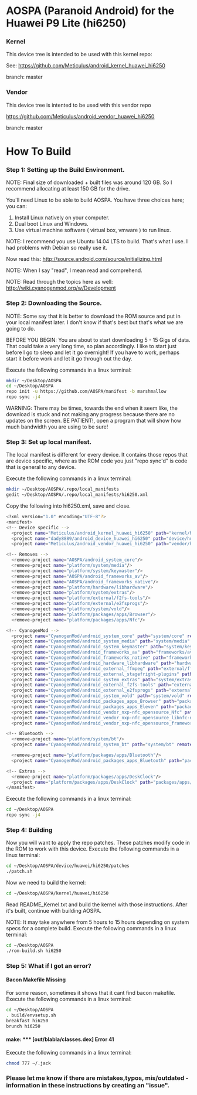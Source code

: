 # AOSPA (Paranoid Android) for the Huawei P9 Lite (hi6250)

### Kernel
This device tree is intended to be used with this kernel repo:

See: https://github.com/Meticulus/android_kernel_huawei_hi6250

branch: master
### Vendor
This device tree is intented to be used with this vendor repo

https://github.com/Meticulus/android_vendor_huawei_hi6250

branch: master
# How To Build

### Step 1: Setting up the Build Environment.

NOTE: Final size of downloaded + built files was around 120 GB. So I recommend allocating at least 150 GB for the drive.

You'll need Linux to be able to build AOSPA. You have three choices here; you can:

1. Install Linux natively on your computer.
2. Dual boot Linux and Windows.
3. Use virtual machine software ( virtual box, vmware ) to run linux.

NOTE: I recommend you use Ubuntu 14.04 LTS to build. That's what I use. I had problems with Debian so really use it.

Now read this: http://source.android.com/source/initializing.html

NOTE: When I say "read", I mean read and comprehend.

NOTE: Read through the topics here as well: http://wiki.cyanogenmod.org/w/Development

### Step 2: Downloading the Source.

NOTE: Some say that it is better to download the ROM source and put in your local manifest later. I don't know if that's best but that's what we are going to do.

BEFORE YOU BEGIN: You are about to start downloading 5 - 15 Gigs of data. That could take a very long time, so plan accordingly. I like to start just before I go to sleep and let it go overnight! If you have to work, perhaps start it before work and let it go through out the day.

Execute the following commands in a linux terminal:
```bash
mkdir ~/Desktop/AOSPA
cd ~/Desktop/AOSPA
repo init -u https://github.com/AOSPA/manifest -b marshmallow
repo sync -j4
```
WARNING: There may be times, towards the end when it seem like, the download is stuck and not making any progress because there are no updates on the screen. BE PATIENT!, open a program that will show how much bandwidth you are using to be sure!

### Step 3: Set up local manifest.

The local manifest is different for every device. It contains those repos that are device specific, where as the ROM code you just "repo sync'd" is code that is general to any device.

Execute the following commands in a linux terminal:
```bash
mkdir ~/Desktop/AOSPA/.repo/local_manifests
gedit ~/Desktop/AOSPA/.repo/local_manifests/hi6250.xml
```
Copy the following into hi6250.xml, save and close.
```bash
<?xml version="1.0" encoding="UTF-8"?>
<manifest>
<!-- Device specific -->
  <project name="Meticulus/android_kernel_huawei_hi6250" path="kernel/huawei/hi6250" remote="github" revision="master"/>
  <project name="dady8889/android_device_huawei_hi6250" path="device/huawei/hi6250" remote="github" revision="aospa"/>
  <project name="Meticulus/android_vendor_huawei_hi6250" path="vendor/huawei/hi6250" remote="github" revision="master"/>

<!-- Removes -->
  <remove-project name="AOSPA/android_system_core"/>
  <remove-project name="platform/system/media"/>
  <remove-project name="platform/system/keymaster"/>
  <remove-project name="AOSPA/android_frameworks_av"/>
  <remove-project name="AOSPA/android_frameworks_native"/>
  <remove-project name="platform/hardware/libhardware"/>
  <remove-project name="platform/system/extras"/>
  <remove-project name="platform/external/f2fs-tools"/>
  <remove-project name="platform/external/e2fsprogs"/>
  <remove-project name="platform/system/vold"/>
  <remove-project name="platform/packages/apps/Browser"/>
  <remove-project name="platform/packages/apps/Nfc"/>

<!-- CyanogenMod -->
  <project name="CyanogenMod/android_system_core" path="system/core" remote="github" revision="cm-13.0"/>
  <project name="CyanogenMod/android_system_media" path="system/media" remote="github" revision="cm-13.0"/>
  <project name="CyanogenMod/android_system_keymaster" path="system/keymaster" remote="github" revision="cm-13.0"/>
  <project name="CyanogenMod/android_frameworks_av" path="frameworks/av" remote="github" revision="cm-13.0"/>
  <project name="CyanogenMod/android_frameworks_native" path="frameworks/native" remote="github" revision="cm-13.0"/>
  <project name="CyanogenMod/android_hardware_libhardware" path="hardware/libhardware" remote="github" revision="cm-13.0"/>
  <project name="CyanogenMod/android_external_ffmpeg" path="external/ffmpeg" remote="github" revision="cm-13.0"/>
  <project name="CyanogenMod/android_external_stagefright-plugins" path="external/stagefright-plugins" remote="github" revision="cm-13.0"/>
  <project name="CyanogenMod/android_system_extras" path="system/extras" remote="github" revision="cm-13.0"/>
  <project name="CyanogenMod/android_external_f2fs-tools" path="external/f2fs-tools" remote="github" revision="cm-13.0"/>
  <project name="CyanogenMod/android_external_e2fsprogs" path="external/e2fsprogs" remote="github" revision="cm-13.0"/>
  <project name="CyanogenMod/android_system_vold" path="system/vold" remote="github" revision="cm-13.0"/>
  <project name="CyanogenMod/android_packages_apps_Browser" path="packages/apps/Browser" remote="github" revision="cm-13.0"/>
  <project name="CyanogenMod/android_packages_apps_Eleven" path="packages/apps/Eleven" remote="github" revision="cm-13.0"/>
  <project name="CyanogenMod/android_vendor_nxp-nfc_opensource_Nfc" path="vendor/nxp-nfc/opensource/Nfc" remote="github" revision="cm-13.0"/>
  <project name="CyanogenMod/android_vendor_nxp-nfc_opensource_libnfc-nci" path="vendor/nxp-nfc/opensource/libnfc-nci" remote="github" revision="cm-13.0"/>
  <project name="CyanogenMod/android_vendor_nxp-nfc_opensource_frameworks" path="vendor/nxp-nfc/opensource/frameworks" remote="github" revision="cm-13.0"/>

<!-- Bluetooth -->
  <remove-project name="platform/system/bt"/>
  <project name="CyanogenMod/android_system_bt" path="system/bt" remote="github" revision="cm-13.0"/>

  <remove-project name="platform/packages/apps/Bluetooth"/>
  <project name="CyanogenMod/android_packages_apps_Bluetooth" path="packages/apps/Bluetooth" remote="github" revision="cm-13.0"/>

<!-- Extras -->
  <remove-project name="platform/packages/apps/DeskClock"/>
  <project name="platform/packages/apps/DeskClock" path="packages/apps/DeskClock" remote="aosp" revision="refs/tags/android-7.0.0_r21"/>
</manifest>
```

Execute the following commands in a linux terminal:
```bash
cd ~/Desktop/AOSPA
repo sync -j4
```

### Step 4: Building

Now you will want to apply the repo patches. These patches modify code in the ROM to work with this device.
Execute the following commands in a linux terminal:
```bash
cd ~/Desktop/AOSPA/device/huawei/hi6250/patches
./patch.sh
```

Now we need to build the kernel:
```bash
cd ~/Desktop/AOSPA/kernel/huawei/hi6250
```
Read README_Kernel.txt and build the kernel with those instructions.
After it's built, continue with building AOSPA.

NOTE: It may take anywhere from 5 hours to 15 hours depending on system specs for a complete build.
Execute the following commands in a linux terminal:
```bash
cd ~/Desktop/AOSPA
./rom-build.sh hi6250
```

### Step 5: What if I got an error?

#### Bacon Makefile Missing

For some reason, sometimes it shows that it cant find bacon makefile.
Execute the following commands in a linux terminal:
```bash
cd ~/Desktop/AOSPA
. build/envsetup.sh
breakfast hi6250
brunch hi6250
```

#### make: *** [out/blabla/classes.dex] Error 41

Execute the following commands in a linux terminal:
```bash
chmod 777 ~/.jack
```

### Please let me know if there are mistakes,typos, mis/outdated - information in these instructions by creating an "issue".
